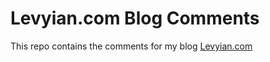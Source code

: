 # Levyian.com Blog Comments
This repo contains the comments for my blog
[Levyian.com](https://levyian.com)
